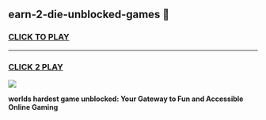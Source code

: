 
## earn-2-die-unblocked-games 👋
<h3>
<a href="https://premium.freeplayer.one?title=earn-2-die-unblocked-games&ref=14F">CLICK TO PLAY</a></h3>
<hr>

<h3>
<a href="https://premium.freeplayer.one?title=earn-2-die-unblocked-games&ref=14F">CLICK 2 PLAY</a>
  
</h3>

<a href="https://premium.freeplayer.one?title=earn-2-die-unblocked-games&ref=12F/"><img src="https://clearcache.store/games.png"></a>


**worlds hardest game unblocked: Your Gateway to Fun and Accessible Online Gaming**
